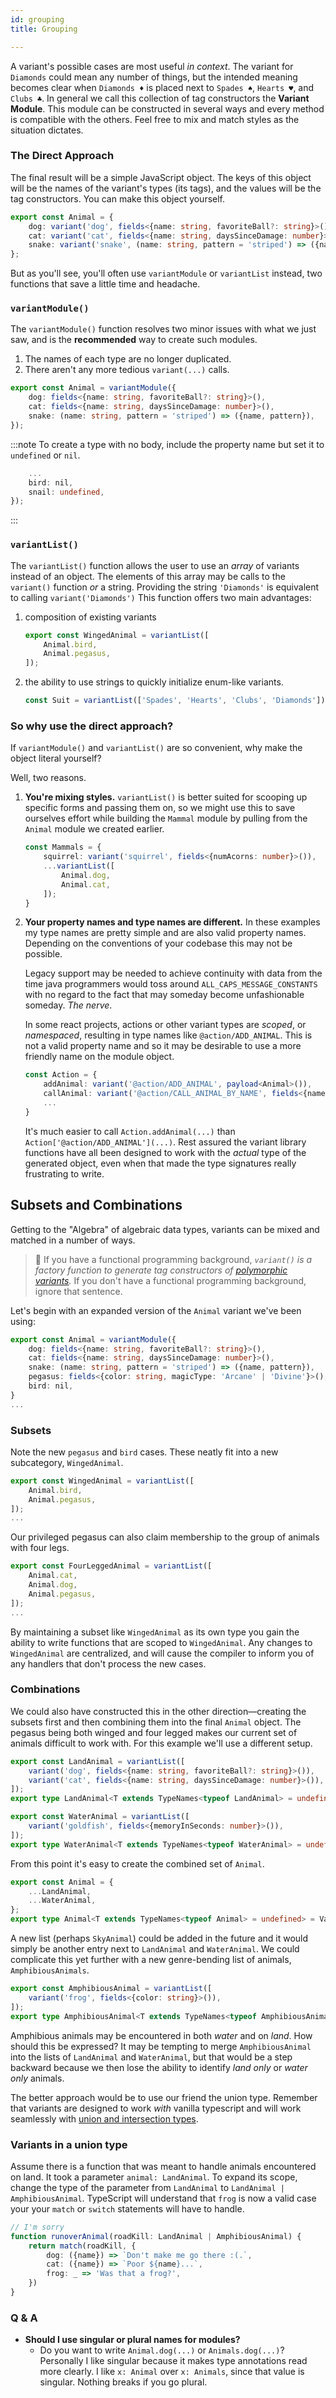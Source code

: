 ```yaml
---
id: grouping
title: Grouping

---
```


A variant's possible cases are most useful *in context*. The variant for `Diamonds` could mean any number of things, but the intended meaning becomes clear when `Diamonds ♦` is placed next to `Spades ♠`, `Hearts ♥`, and `Clubs ♣`. In general we call this collection of tag constructors the **Variant Module**. This module can be constructed in several ways and every method is compatible with the others. Feel free to mix and match styles as the situation dictates.

### The Direct Approach

The final result will be a simple JavaScript object. The keys of this object will be the names of the variant's types (its tags), and the values will be the tag constructors. You can make this object yourself.

```typescript
export const Animal = {
    dog: variant('dog', fields<{name: string, favoriteBall?: string}>()),
    cat: variant('cat', fields<{name: string, daysSinceDamage: number}>()),
    snake: variant('snake', (name: string, pattern = 'striped') => ({name, pattern})),
};
```

But as you'll see, you'll often use `variantModule` or `variantList` instead, two functions that save a little time and headache.

### `variantModule()`

The `variantModule()` function resolves two minor issues with what we just saw, and is the **recommended** way to create such modules.

 1. The names of each type are no longer duplicated.
 1. There aren't any more tedious `variant(...)` calls.

```typescript {1}
export const Animal = variantModule({
    dog: fields<{name: string, favoriteBall?: string}>(),
    cat: fields<{name: string, daysSinceDamage: number}>(),
    snake: (name: string, pattern = 'striped') => ({name, pattern}),
});
```

:::note
To create a type with no body, include the property name but set it to `undefined` or `nil`.
```typescript
    ...
    bird: nil,
    snail: undefined,
});
```
:::

### `variantList()`

The `variantList()` function allows the user to use an *array* of variants instead of an object. The elements of this array may be calls to the `variant()` function *or* a string. Providing the string `'Diamonds'` is equivalent to calling `variant('Diamonds')` This function offers two main advantages:

 1. composition of existing variants
    
    ```typescript
    export const WingedAnimal = variantList([
        Animal.bird,
        Animal.pegasus,
    ]);
    ```
 2. the ability to use strings to quickly initialize enum-like variants.

    ```typescript
    const Suit = variantList(['Spades', 'Hearts', 'Clubs', 'Diamonds']),
    ```

### So why use the direct approach?

If `variantModule()` and `variantList()` are so convenient, why make the object literal yourself?

Well, two reasons.

1. **You're mixing styles.** `variantList()` is better suited for scooping up specific forms and passing them on, so we might use this to save ourselves effort while building the `Mammal` module by pulling from the `Animal` module we created earlier.

    ```typescript
    const Mammals = {
        squirrel: variant('squirrel', fields<{numAcorns: number}>()),
        ...variantList([
            Animal.dog,
            Animal.cat,
        ]);
    }
    ```
2. **Your property names and type names are different.** In these examples my type names are pretty simple and are also valid property names. Depending on the conventions of your codebase this may not be possible. 
    
    Legacy support may be needed to achieve continuity with data from the time java programmers would toss around `ALL_CAPS_MESSAGE_CONSTANTS` with no regard to the fact that may someday become unfashionable someday. *The nerve*.

    In some react projects, actions or other variant types are *scoped*, or *namespaced*, resulting in type names like `@action/ADD_ANIMAL`. This is not a valid property name and so it may be desirable to use a more friendly name on the module object. 

    ```typescript
    const Action = {
        addAnimal: variant('@action/ADD_ANIMAL', payload<Animal>()),
        callAnimal: variant('@action/CALL_ANIMAL_BY_NAME', fields<{name: string}>()),
        ...
    }
    ```

    It's much easier to call `Action.addAnimal(...)` than `Action['@action/ADD_ANIMAL'](...)`. Rest assured the variant library functions have all been designed to work with the *actual* type of the generated object, even when that made the type signatures really frustrating to write.

## Subsets and Combinations

Getting to the "Algebra" of algebraic data types, variants can be mixed and matched in a number of ways.

 > 🧙 If you have a functional programming background, *`variant()` is a factory function to generate tag constructors of [polymorphic variants](https://www.cs.cornell.edu/courses/cs3110/2019sp/textbook/data/polymorphic_variants.html).* If you don't have a functional programming background, ignore that sentence.

Let's begin with an expanded version of the `Animal` variant we've been using:

```typescript
export const Animal = variantModule({
    dog: fields<{name: string, favoriteBall?: string}>(),
    cat: fields<{name: string, daysSinceDamage: number}>(),
    snake: (name: string, pattern = 'striped') => ({name, pattern}),
    pegasus: fields<{color: string, magicType: 'Arcane' | 'Divine'}>(),
    bird: nil,
}
...
```

### Subsets

Note the new `pegasus` and `bird` cases. These neatly fit into a new subcategory, `WingedAnimal`.

```typescript
export const WingedAnimal = variantList([
    Animal.bird,
    Animal.pegasus,
]);
...
```

Our privileged pegasus can also claim membership to the group of animals with four legs.

```typescript
export const FourLeggedAnimal = variantList([
    Animal.cat,
    Animal.dog,
    Animal.pegasus,
]);
...
```

By maintaining a subset like `WingedAnimal` as its own type you gain the ability to write functions that are scoped to `WingedAnimal`. Any changes to `WingedAnimal` are centralized, and will cause the compiler to inform you of any handlers that don't process the new cases.

### Combinations

We could also have constructed this in the other direction—creating the subsets first and then combining them into the final `Animal` object. The pegasus being both winged and four legged makes our current set of animals difficult to work with. For this example we'll use a different setup.

```typescript
export const LandAnimal = variantList([
    variant('dog', fields<{name: string, favoriteBall?: string}>()),
    variant('cat', fields<{name: string, daysSinceDamage: number}>()),
]);
export type LandAnimal<T extends TypeNames<typeof LandAnimal> = undefined> = VariantOf<typeof LandAnimal, T>;

export const WaterAnimal = variantList([
    variant('goldfish', fields<{memoryInSeconds: number}>()),
]);
export type WaterAnimal<T extends TypeNames<typeof WaterAnimal> = undefined> = VariantOf<typeof WaterAnimal, T>;
```

From this point it's easy to create the combined set of `Animal`.

```typescript
export const Animal = {
    ...LandAnimal,
    ...WaterAnimal,
};
export type Animal<T extends TypeNames<typeof Animal> = undefined> = VariantOf<typeof Animal, T>;
```

A new list (perhaps `SkyAnimal`) could be added in the future and it would simply be another entry next to `LandAnimal` and `WaterAnimal`. We could complicate this yet further with a new genre-bending list of animals, `AmphibiousAnimals`.

```typescript
export const AmphibiousAnimal = variantList([
    variant('frog', fields<{color: string}>()),
]);
export type AmphibiousAnimal<T extends TypeNames<typeof AmphibiousAnimal> = undefined> = VariantOf<typeof AmphibiousAnimal, T>;
```

Amphibious animals may be encountered in both *water* and on *land*. How should this be expressed? It may be tempting to merge `AmphibiousAnimal` into the lists of `LandAnimal` and `WaterAnimal`, but that would be a step backward because we then lose the ability to identify *land only* or *water only* animals. 

The better approach would be to use our friend the union type. Remember that variants are designed to work *with* vanilla typescript and will work seamlessly with [union and intersection types](https://www.typescriptlang.org/docs/handbook/unions-and-intersections.html).

### Variants in a union type

Assume there is a function that was meant to handle animals encountered on land. It took a parameter `animal: LandAnimal`. To expand its scope, change the type of the parameter from `LandAnimal` to `LandAnimal | AmphibiousAnimal`. TypeScript will understand that `frog` is now a valid case your your `match` or `switch` statements will have to handle.


```typescript
// I'm sorry
function runoverAnimal(roadKill: LandAnimal | AmphibiousAnimal) {
    return match(roadKill, {
        dog: ({name}) => `Don't make me go there :(.`,
        cat: ({name}) => `Poor ${name}...`,
        frog: _ => 'Was that a frog?',
    })
}
```

### Q & A

 - **Should I use singular or plural names for modules?**
    - Do you want to write `Animal.dog(...)` or `Animals.dog(...)`? Personally I like singular because it makes type annotations read more clearly. I like `x: Animal` over `x: Animals`, since that value is singular. Nothing breaks if you go plural.
